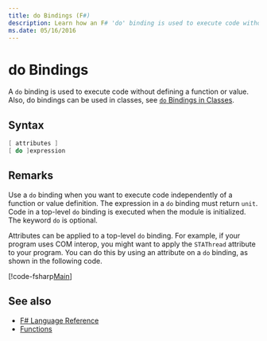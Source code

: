 ```yaml
---
title: do Bindings (F#)
description: Learn how an F# 'do' binding is used to execute code without defining a function or value.
ms.date: 05/16/2016
---
```

# do Bindings

A `do` binding is used to execute code without defining a function or value. Also, do bindings can be used in classes, see [`do` Bindings in Classes](../members/do-bindings-in-classes.md).

## Syntax

```fsharp
[ attributes ]
[ do ]expression
```

## Remarks

Use a `do` binding when you want to execute code independently of a function or value definition. The expression in a `do` binding must return `unit`. Code in a top-level `do` binding is executed when the module is initialized. The keyword `do` is optional.

Attributes can be applied to a top-level `do` binding. For example, if your program uses COM interop, you might want to apply the `STAThread` attribute to your program. You can do this by using an attribute on a `do` binding, as shown in the following code.

[!code-fsharp[Main](../../../../samples/snippets/fsharp/lang-ref-1/snippet201.fs)]

## See also

- [F# Language Reference](../index.md)
- [Functions](index.md)
